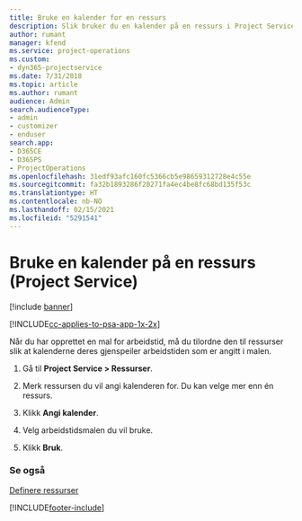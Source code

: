 ```yaml
---
title: Bruke en kalender for en ressurs
description: Slik bruker du en kalender på en ressurs i Project Service
author: rumant
manager: kfend
ms.service: project-operations
ms.custom:
- dyn365-projectservice
ms.date: 7/31/2018
ms.topic: article
ms.author: rumant
audience: Admin
search.audienceType:
- admin
- customizer
- enduser
search.app:
- D365CE
- D365PS
- ProjectOperations
ms.openlocfilehash: 31edf93afc160fc5366cb5e98659312728e4c55e
ms.sourcegitcommit: fa32b1893286f20271fa4ec4be8fc68bd135f53c
ms.translationtype: HT
ms.contentlocale: nb-NO
ms.lasthandoff: 02/15/2021
ms.locfileid: "5291541"
---
```

# <a name="apply-a-calendar-to-a-resource-project-service"></a>Bruke en kalender på en ressurs (Project Service)

[!include [banner](../includes/psa-now-project-operations.md)]

[!INCLUDE[cc-applies-to-psa-app-1x-2x](../includes/cc-applies-to-psa-app-1x-2x.md)]

Når du har opprettet en mal for arbeidstid, må du tilordne den til ressurser slik at kalenderne deres gjenspeiler arbeidstiden som er angitt i malen.  
  
1.  Gå til **Project Service > Ressurser**.  
  
2.  Merk ressursen du vil angi kalenderen for. Du kan velge mer enn én ressurs.  
  
3.  Klikk **Angi kalender**.  
  
4.  Velg arbeidstidsmalen du vil bruke.  
  
5.  Klikk **Bruk**.  
  
### <a name="see-also"></a>Se også  
 [Definere ressurser](../psa/set-up-resources.md)


[!INCLUDE[footer-include](../includes/footer-banner.md)]